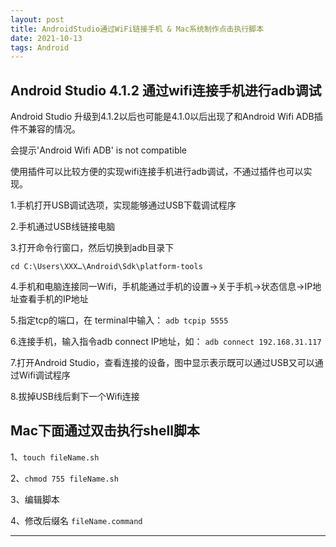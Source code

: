 ```yaml
---
layout: post
title: AndroidStudio通过WiFi链接手机 & Mac系统制作点击执行脚本
date: 2021-10-13
tags: Android
---
```


## Android Studio 4.1.2 通过wifi连接手机进行adb调试

Android Studio 升级到4.1.2以后也可能是4.1.0以后出现了和Android Wifi ADB插件不兼容的情况。

会提示'Android Wifi ADB' is not compatible

使用插件可以比较方便的实现wifi连接手机进行adb调试，不通过插件也可以实现。

1.手机打开USB调试选项，实现能够通过USB下载调试程序

2.手机通过USB线链接电脑

3.打开命令行窗口，然后切换到adb目录下

`cd C:\Users\XXX…\Android\Sdk\platform-tools`

4.手机和电脑连接同一Wifi，手机能通过手机的设置->关于手机->状态信息->IP地址查看手机的IP地址

5.指定tcp的端口，在 terminal中输入：
`adb tcpip 5555`

6.连接手机，输入指令adb connect IP地址，如：
`adb connect 192.168.31.117`

7.打开Android Studio，查看连接的设备，图中显示表示既可以通过USB又可以通过Wifi调试程序

8.拔掉USB线后剩下一个Wifi连接


## Mac下面通过双击执行shell脚本

1、`touch fileName.sh`

2、`chmod 755 fileName.sh`

3、编辑脚本

4、修改后缀名 `fileName.command`



























-----------

